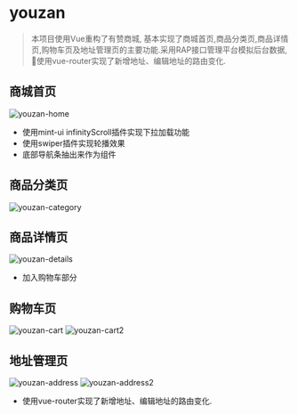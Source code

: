 # youzan
> 本项目使用Vue重构了有赞商城, 基本实现了商城首页,商品分类页,商品详情页,购物车页及地址管理页的主要功能.采用RAP接口管理平台模拟后台数据, 使用vue-router实现了新增地址、编辑地址的路由变化.
## 商城首页
![youzan-home](https://github.com/zouyg/youzan/blob/master/screenshots/youzan-home.png)
+ 使用mint-ui infinityScroll插件实现下拉加载功能
+ 使用swiper插件实现轮播效果
+ 底部导航条抽出来作为组件

## 商品分类页
![youzan-category](https://github.com/zouyg/youzan/blob/master/screenshots/youzan-cartegory.png)

## 商品详情页
![youzan-details](https://github.com/zouyg/youzan/blob/master/screenshots/youzan-details.png)
+ 加入购物车部分

## 购物车页
![youzan-cart](https://github.com/zouyg/youzan/blob/master/screenshots/youzan-cart.png)
![youzan-cart2](https://github.com/zouyg/youzan/blob/master/screenshots/youzan-cart2.png)

## 地址管理页
![youzan-address](https://github.com/zouyg/youzan/blob/master/screenshots/youzan-address.png)
![youzan-address2](https://github.com/zouyg/youzan/blob/master/screenshots/youzan-address2.png)
+ 使用vue-router实现了新增地址、编辑地址的路由变化.



